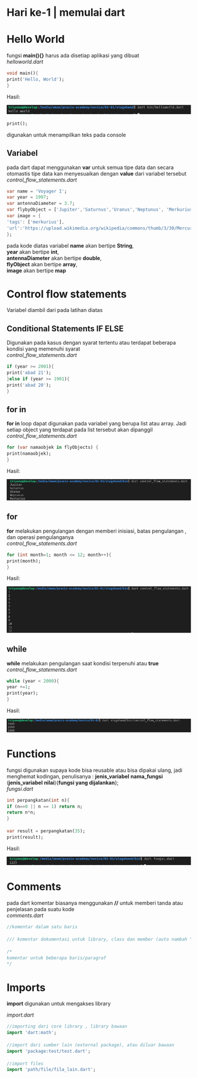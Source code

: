 # Hari ke-1 | memulai dart
# Hello World

fungsi **main(){}** harus ada disetiap aplikasi yang dibuat <br />
*helloworld.dart*

```dart
void main(){
print('Hello, World');
}
```
Hasil:

![hasil](gambar/hello.png)

```dart
print();
``` 
digunakan untuk menampilkan teks pada console
## Variabel
pada dart dapat menggunakan **var** untuk semua tipe data dan secara otomastis tipe data kan menyesuaikan dengan **value** dari variabel tersebut  <br />
*control_flow_statements.dart*

```dart
var name = 'Voyager I';
var year = 1997;
var antennaDiameter = 3.7;
var flybyObject = ['Jupiter','Saturnus','Uranus','Neptunus', 'Merkurius'];
var image = {
'tags': ['merkurius'],
'url':'https://upload.wikimedia.org/wikipedia/commons/thumb/3/30/Mercury_in_color_-_Prockter07_centered.jpg/240px-Mercury_in_color_-_Prockter07_centered.jpg'
};
```
pada kode diatas variabel
**name** akan bertipe **String**, <br />
**year** akan bertipe **int**, <br />
**antennaDiameter** akan bertipe **double**, <br />
**flyObject** akan bertipe **array**, <br />
**image** akan bertipe **map** <br />

# Control flow statements

Variabel diambil dari pada latihan diatas

## Conditional Statements IF ELSE ##
Digunakan pada kasus dengan syarat tertentu atau terdapat beberapa kondisi yang memenuhi syarat  <br />
*control_flow_statements.dart*

```dart
if (year >= 2001){
print('abad 21');
}else if (year >= 1901){
print('abad 20');
}
```

## for in

**for in** loop dapat digunakan pada variabel yang berupa list atau array.
Jadi setiap object yang terdapat pada list tersebut akan dipanggil  <br />
*control_flow_statements.dart*
```dart
for (var namaobjek in flyObjects) {
print(namaobjek);
}
```

Hasil:

![hasil](gambar/for_in.png)

## for
**for** melakukan pengulangan dengan memberi inisiasi, batas pengulangan , dan operasi pengulanganya  <br />
*control_flow_statements.dart*

```dart
for (int month=1; month <= 12; month++){
print(month);
}
```

Hasil:


![hasil](gambar/for.png)

## while
**while** melakukan pengulangan saat kondisi terpenuhi atau **true**  <br />
*control_flow_statements.dart*

```dart
while (year < 2000){
year +=1;
print(year);
}
```

Hasil:


![hasil](gambar/while.png)

# Functions

fungsi digunakan supaya kode bisa reusable atau bisa dipakai ulang, jadi menghemat kodingan, 
penulisanya : **jenis_variabel** **nama_fungsi** (**jenis_variabel** **nilai**){**fungsi yang dijalankan**};  <br />
*fungsi.dart*
```dart
int perpangkatan(int n){
if (n==0 || n == 1) return n;
return n*n;
}

var result = perpangkatan(35);
print(result);
```
Hasil:

![hasil](gambar/fungsi.png)

# Comments

pada dart komentar biasanya menggunakan **//** untuk memberi tanda atau penjelasan pada suatu kode  <br />
*comments.dart*

```dart
//komentar dalam satu baris

/// komentar dokumentasi untuk library, class dan member (auto nambah "///" saat enter)

/*
komentar untuk beberapa baris/paragraf
*/
```

# Imports

**import** digunakan untuk mengakses library  <br />

*import.dart*
```dart
//importing dari core library , library bawaan
import 'dart:math';

//import dari sumber lain (external package), atau diluar bawaan
import 'package:test/test.dart';

//import files 
import 'path/file/fila_lain.dart';
```


